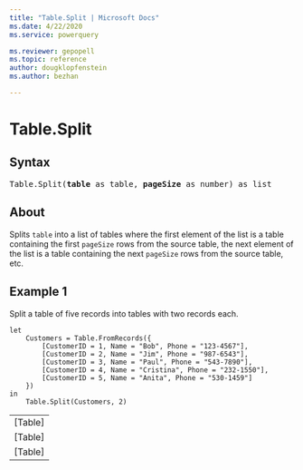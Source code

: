 ```yaml
---
title: "Table.Split | Microsoft Docs"
ms.date: 4/22/2020
ms.service: powerquery

ms.reviewer: gepopell
ms.topic: reference
author: dougklopfenstein
ms.author: bezhan

---
```

# Table.Split

## Syntax

<pre>
Table.Split(<b>table</b> as table, <b>pageSize</b> as number) as list
</pre>

## About

Splits <code>table</code> into a list of tables where the first element of the list is a table containing the first <code>pageSize</code> rows from the source table, the next element of the list is a table containing the next <code>pageSize</code> rows from the source table, etc.

## Example 1
Split a table of five records into tables with two records each.

```powerquery-m
let 
    Customers = Table.FromRecords({
        [CustomerID = 1, Name = "Bob", Phone = "123-4567"],
        [CustomerID = 2, Name = "Jim", Phone = "987-6543"],
        [CustomerID = 3, Name = "Paul", Phone = "543-7890"],
        [CustomerID = 4, Name = "Cristina", Phone = "232-1550"],
        [CustomerID = 5, Name = "Anita", Phone = "530-1459"]
    })
in
    Table.Split(Customers, 2)
```  

<table> <tr><td>[Table]</td></tr> <tr><td>[Table]</td></tr> <tr><td>[Table]</td></tr> </table>
